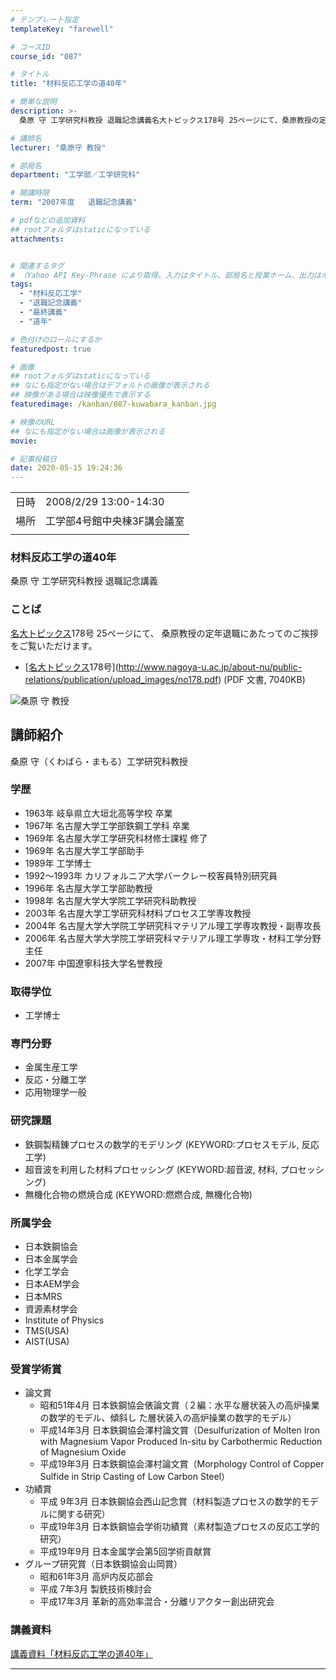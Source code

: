 ```yaml
---
# テンプレート指定
templateKey: "farewell"

# コースID
course_id: "087"

# タイトル
title: "材料反応工学の道40年"

# 簡単な説明
description: >-
  桑原 守 工学研究科教授 退職記念講義名大トピックス178号 25ページにて、桑原教授の定年退職にあたってのご挨拶をご覧いただけます。* [名大トピックス178号](http://www.nagoya-u.ac.jp/about-nu/public-relations/publication/upload_images/no178.pdf) (PDF 文書, 7040KB) ....

# 講師名
lecturer: "桑原守 教授"

# 部局名
department: "工学部／工学研究科"

# 開講時限
term: "2007年度	退職記念講義"

# pdfなどの追加資料
## rootフォルダはstaticになっている
attachments:


# 関連するタグ
# （Yahoo API Key-Phrase により取得。入力はタイトル、部局名と授業ホーム、出力はキーフレーズ（tags））
tags:
  - "材料反応工学"
  - "退職記念講義"
  - "最終講義"
  - "道年"

# 色付けのロールにするか
featuredpost: true

# 画像
## rootフォルダはstaticになっている
## なにも指定がない場合はデフォルトの画像が表示される
## 映像がある場合は映像優先で表示する
featuredimage: /kanban/087-kuwabara_kanban.jpg

# 映像のURL
## なにも指定がない場合は画像が表示される
movie: 

# 記事投稿日
date: 2020-05-15 19:24:36
---
```


|   |   |
|---|---|
| 日時 | 2008/2/29  13:00-14:30 |
| 場所 | 工学部4号館中央棟3F講会議室 |
|   |   |


### 材料反応工学の道40年

桑原 守 工学研究科教授 退職記念講義

### ことば

[名大トピックス](http://www.nagoya-u.ac.jp/about-nu/public-relations/publication/topics-archive.html)178号 25ページにて、
桑原教授の定年退職にあたってのご挨拶をご覧いただけます。

* [[名大トピックス](http://www.nagoya-u.ac.jp/about-nu/public-relations/publication/topics-archive.html)178号](http://www.nagoya-u.ac.jp/about-nu/public-relations/publication/upload_images/no178.pdf) (PDF 文書, 7040KB)


![桑原 守 教授](https://ocw.nagoya-u.jp/files/87/kuwabara_kao.jpg)  

## 講師紹介

桑原 守（くわばら・まもる）工学研究科教授 

### 学歴

  * 1963年  岐阜県立大垣北高等学校 卒業
  * 1967年  名古屋大学工学部鉄鋼工学科 卒業
  * 1969年  名古屋大学工学研究科材修士課程 修了 
  * 1969年  名古屋大学工学部助手
  * 1989年  工学博士
  * 1992〜1993年 カリフォルニア大学バークレー校客員特別研究員
  * 1996年  名古屋大学工学部助教授
  * 1998年  名古屋大学大学院工学研究科助教授
  * 2003年  名古屋大学工学研究科材料プロセス工学専攻教授
  * 2004年  名古屋大学大学院工学研究科マテリアル理工学専攻教授・副専攻長
  * 2006年  名古屋大学大学院工学研究科マテリアル理工学専攻・材料工学分野主任
  * 2007年  中国遼寧科技大学名誉教授

### 取得学位

  * 工学博士

### 専門分野

  * 金属生産工学
  * 反応・分離工学
  * 応用物理学一般

### 研究課題

  * 鉄鋼製精錬プロセスの数学的モデリング (KEYWORD:プロセスモデル, 反応工学)
  * 超音波を利用した材料プロセッシング (KEYWORD:超音波, 材料, プロセッシング)
  * 無機化合物の燃焼合成 (KEYWORD:燃燃合成, 無機化合物) 

### 所属学会

  * 日本鉄鋼協会
  * 日本金属学会
  * 化学工学会
  * 日本AEM学会
  * 日本MRS
  * 資源素材学会
  * Institute of Physics
  * TMS(USA)
  * AIST(USA)

### 受賞学術賞

  * 論文賞 
      * 昭和51年4月 日本鉄鋼協会俵論文賞（２編：水平な層状装入の高炉操業の数学的モデル、傾斜し た層状装入の高炉操業の数学的モデル）
      * 平成14年3月 日本鉄鋼協会澤村論文賞（Desulfurization of Molten Iron with Magnesium Vapor Produced In-situ by Carbothermic Reduction of Magnesium Oxide
      * 平成19年3月 日本鉄鋼協会澤村論文賞（Morphology Control of Copper Sulfide in Strip Casting of Low Carbon Steel）
  * 功績賞 
      * 平成 9年3月 日本鉄鋼協会西山記念賞（材料製造プロセスの数学的モデルに関する研究）
      * 平成19年3月 日本鉄鋼協会学術功績賞（素材製造プロセスの反応工学的研究）
      * 平成19年9月 日本金属学会第5回学術貢献賞 
  * グループ研究賞（日本鉄鋼協会山岡賞） 
      * 昭和61年3月 高炉内反応部会
      * 平成 7年3月 製銑技術検討会
      * 平成17年3月 革新的高効率混合・分離リアクター創出研究会


### 講義資料

[講義資料「材料反応工学の道40年」](https://ocw.nagoya-u.jp/files/87/kuwabara_lect.pdf) 


-----